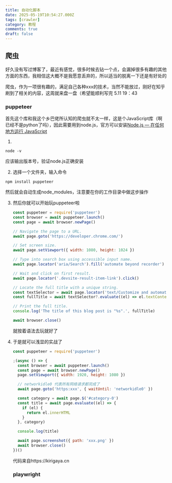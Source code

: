 ```yaml
---
title: 自动化脚本
date: 2025-05-19T10:54:27.000Z
tags: [crawler]
category: 教程
comments: true
draft: false
---
```


## 爬虫

​ 好久没有写过博客了，最近有感觉，很多时候去钻一个点，会漏掉很多有趣的其他方面的东西，我相信这大概不是我愿意丢弃的，所以适当的脱离一下还是有好处的

​ 爬虫，作为一项很有趣的，满足自己各种xxx的技术，当然不能放过，刚好在知乎刷到了相关的内容，这周就来盘一盘（希望能顺利写完 5.11 19：43

### puppeteer

​ 首先这个库和我这个乡巴佬所认知的爬虫就不太一样，这是个JavaScript库（啊已经不是python了吗），因此需要用到node.js，官方可以安装[Node.js — 在任何地方运行 JavaScript](https://nodejs.org/zh-cn)

1.

```shell
node -v
```

应该输出版本号，验证node.js正确安装

2.  选择一个文件夹，输入命令

```shell
npm install puppeteer
```

然后就会自动生成node_modules，注意要在你的工作目录中做这步操作

3. 然后你就可以开始玩puppeteer啦

   ```js
   const puppeteer = require('puppeteer')
   const browser = await puppeteer.launch()
   const page = await browser.newPage()

   // Navigate the page to a URL.
   await page.goto('https://developer.chrome.com/')

   // Set screen size.
   await page.setViewport({ width: 1080, height: 1024 })

   // Type into search box using accessible input name.
   await page.locator('aria/Search').fill('automate beyond recorder')

   // Wait and click on first result.
   await page.locator('.devsite-result-item-link').click()

   // Locate the full title with a unique string.
   const textSelector = await page.locator('text/Customize and automate').waitHandle()
   const fullTitle = await textSelector?.evaluate((el) => el.textContent)

   // Print the full title.
   console.log('The title of this blog post is "%s".', fullTitle)

   await browser.close()
   ```

   就按着语法去玩就好了

4. 于是就可以浅显的实战了

   ```javascript
   const puppeteer = require('puppeteer')

   ;(async () => {
     const browser = await puppeteer.launch()
     const page = await browser.newPage()
     page.setViewport({ width: 1920, height: 1080 })

     // networkidle0 代表所有网络请求都完成了
     await page.goto('https:xxx', { waitUntil: 'networkidle0' })

     const category = await page.$('#category-0')
     const title = await page.evaluate((el) => {
       if (el) {
         return el.innerHTML
       }
     }, category)

     console.log(title)

     await page.screenshot({ path: 'xxx.png' })
     await browser.close()
   })()
   ```

   代码来自https://kirigaya.cn

   ### playwright
